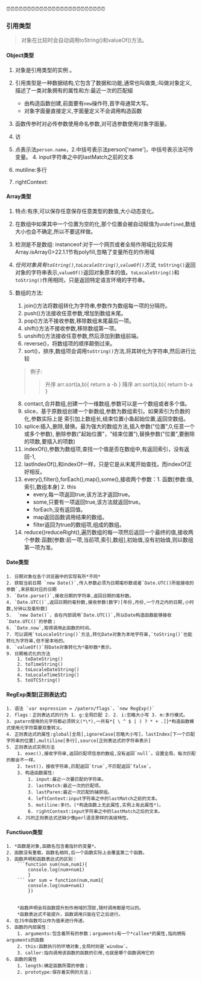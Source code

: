 ⏰⏰⏰⏰⏰⏰⏰⏰⏰⏰⏰⏰⏰⏰⏰⏰⏰⏰⏰⏰⏰⏰⏰⏰
### 引用类型
>对象在比较时会自动调用toString()和valueOf()方法。
#### Object类型 

1. 对象是引用类型的实例
	。
2. 引用类型是一种数据结构,它包含了数据和功能,通常也叫做类,:叫做对象定义,描述了一类对象拥有的属性和方:最近一次的匹配組
   * 由构造函数创建,前面要有`new`操作符,首字母通常大写。
   * 对象字面量直接定义,字面量定义不会调用构造函数
4. 函数传参时对必传参数使用命名参数,对可选参数使用对象字面量。

5. 访
1. 点表示法`person.name`，2.中括号表示法person['name']，中括号表示法可传变量。	4. input字符串之中的lastMatch之前的文本
5. mutiline:多行
6. rightContext:

#### Array类型

1. 特点:有序,可以保存任意保存任意类型的数值,大小动态变化。
2. 在数组中如果其中一个位置为空的化,那个位置会被自动赋值为`undefined`,数组大小也会不确定,所以不要这样做。
3. 检测是不是数组: instanceof:对于一个网页或者全局作用域比较实用 Array.isArray()>22.1.1节有polyfill,忽略了变量所在的作用域
4. *任何对象具有`toString()`,`toLocaleString()`,`valueOf()`方法,* `toString()`返回对象的字符串表示,`valueOf()`返回对象原本的值。`toLocaleString()`和`toString()`作用相同，只是返回特定语言环境的字符串。
5. 数组的方法:
   1. join()方法将数组转化为字符串,参数作为数组每一项的分隔符。
   2. push()方法接收任意参数,增加到数组末尾。
   3. pop()方法不接收参数,移除数组末尾最后一项。
   4. shift()方法不接收参数,移除数组第一项。
   5. unshift()方法接收任意参数,然后添加到数组前端。
   6. reverse()，将数组项的顺序颠倒过来。
   7. sort()，排序,数组项会调用`toString()`方法,将其转化为字符串,然后进行比较
   > 例子: 
   >>升序
   	arr.sort(a,b){
		return a -b
   		}
   >>降序 arr.sort(a,b){
   return b-a	
		}
 

    8. contact,合并数组,创建一个一维数组,参数可以是一个数组或者多个值。
    9. slice，基于原数组创建一个新数组,参数为数组索引。如果索引为负数的化,参数实际上是 索引加上数组长,结束位置小鱼起始位置,返回空数组。
    10. splice:插入,删除,替换。最为强大的数组方法,插入参数("位置",0,任意一个或多个参数), 删除参数("起始位置"，"结束位置"),替换参数("位置",要删除的项数,要插入的项数)
	11. indexOf(),参数为数组项,查找一个值是否在数组中,有返回索引，没有返回-1,
	12. lastIndexOf(),和indexOf一样，只是它是从末尾开始查找，而indexOf正好相反。
	13. every(),filter(),forEach(),map(),some(),接收两个参数：1. 函数[参数:值,索引,数组本身] 2. this
		* every,每一项返回true,该方法才返回true。
		* some,只要有一项返回true,该方法就返回true。
		* forEach,没有返回值。
		* map返回函数调用结果的数组。
		* filter返回为true的数组项,组成的数组。
	14. reduce()reduceRight(),遍历数组的每一项然后返回一个最终的值,接收两个参数:函数[参数:前一项,当前项,索引,数组],初始值,没有初始值,则以数组第一项为准。
 
 #### Date类型

	1. 日期对象在各个浏览器中的实现有所*不同*
	2. 获取当前日期 `new Date()`,传入参数必须为日期毫秒数或者`Date.UTC()所能接收的参数`,来获取对应的日期
	3. `Date.parse()`,接收日期的字符串,返回日期的毫秒数。
	4. `Date.UTC()`,返回日期的毫秒数,接收参数(数字)[年份,月份,一个月之内的日期,小时数,分钟以及毫秒数]
	5. 	`new Date()`，会在内部调用`Date.UTC()`,所以Date构造函数能够接收	`Date.UTC()`的参数；
	6. `Date.now`,取得调用此函数的时间。
	7. 可以调用`toLocaleString()`方法,转化Date对象为本地字符串,`toString()`也能转化为字符串,但不是本地的。
	8. `valueOf()`将Date对象转化为*毫秒数*表示。
	9. 日期格式化的方法
		1. toDateString()
		2. toTimeString() 
		3. toLocaleDateString()
		4. toLocaleTimeString()
		5. toUTCString()

#### RegExp类型[正则表达式]

	1. 语法 `var expression = /patern/flags`，`new RegExp()`
	2. flags：正则表达式的行为 1. g:全局匹配 2. 2. i:忽略大小写 3. m:多行模式。
	3. patern使用的元字符都必须转义(*\*),一共有*{ \ ^ $ | ) ? * + .]}*构造函数模式使用元字符需要双重转义。
	4. 正则表达式的属性:global[全局],ignoreCase[忽略大小写]，lastIndex[下一个匹配字符串的位置],multiline[多行],source[正则表达式的字符串表示]
	5. 正则表达式实例方法
		1. exec(),接收字符串,返回匹配项信息的数组,没有返回`null`。设置全局，每次匹配的都会不一样。
		2. test()，接收字符串,匹配返回`true`,不匹配返回`false`。
		3. 构造函数属性:
			1. input:最近一次要匹配的字符串。 
			2. lastMatch:最近一次的匹配项。
			3. lastParen:最近一次匹配的捕获组。
			4. leftContext:input字符串之中的lastMatch之前的文本。
			5. mutiline:多行。(*构造函数上无此属性,实例上有此属性*)。
			6. rightContext:input字符串之中的lastMatch之后的文本。
		4. JS的正则表达式还缺少像perl语言那样的高级特性。

#### Functiuon类型

	1. *函数是对象,函数名包含着指针的变量*。
	2. 函数没有重载，函数名相同,后一个函数实际上会覆盖第二个函数。
	3. 函数声明和函数表达式的区别：
		```function sum(num,num1){
			console.log(num+num1)
			}
		``` var sum = function(num,num1{
			console.log(num+num1)
			})

		
		*函数声明会将函数提升到作用域的顶部,随时调用都是可以的。
		*函数表达式不能提升，函数调用只能在它之后进行。
	4. 在JS中函数可以作为值来进行传递。
	5. 函数的内部属性：
		1. arguments:包含着所有的参数；arguments有一个*callee*的属性,指向拥有arguments的函数
		2. this:函数执行的环境对象,全局时则是`window`。
		3. caller:指向调用该函数的函数的引用,也就是哪个函数调用它的
	6. 函数的属性
		1. length:确定函数所需的参数；
		2. prototype:保存着实例的方法；

